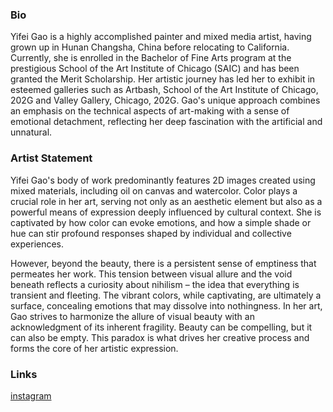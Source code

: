  ### Bio

Yifei Gao is a highly accomplished painter and mixed media artist, having grown up in Hunan Changsha, China before relocating to California. Currently, she is enrolled in the Bachelor of Fine Arts program at the prestigious School of the Art Institute of Chicago (SAIC) and has been granted the Merit Scholarship. Her artistic journey has led her to exhibit in esteemed galleries such as Artbash, School of the Art Institute of Chicago, 202G and Valley Gallery, Chicago, 202G. Gao's unique approach combines an emphasis on the technical aspects of art-making with a sense of emotional detachment, reflecting her deep fascination with the artificial and unnatural.

### Artist Statement

Yifei Gao's body of work predominantly features 2D images created using mixed materials, including oil on canvas and watercolor. Color plays a crucial role in her art, serving not only as an aesthetic element but also as a powerful means of expression deeply influenced by cultural context. She is captivated by how color can evoke emotions, and how a simple shade or hue can stir profound responses shaped by individual and collective experiences.

However, beyond the beauty, there is a persistent sense of emptiness that permeates her work. This tension between visual allure and the void beneath reflects a curiosity about nihilism – the idea that everything is transient and fleeting. The vibrant colors, while captivating, are ultimately a surface, concealing emotions that may dissolve into nothingness. In her art, Gao strives to harmonize the allure of visual beauty with an acknowledgment of its inherent fragility. Beauty can be compelling, but it can also be empty. This paradox is what drives her creative process and forms the core of her artistic expression.

### Links

[instagram](https://www.instagram.com/fay_yifeigao_artwork/)



